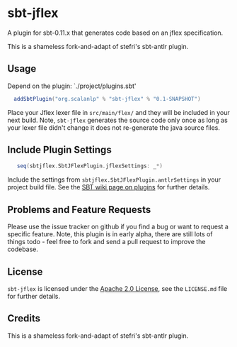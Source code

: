 # sbt-jflex

A plugin for sbt-0.11.x that generates code based on an jflex specification.

This is a shameless fork-and-adapt of stefri's sbt-antlr plugin.


## Usage

Depend on the plugin: `./project/plugins.sbt'


```scala
  addSbtPlugin("org.scalanlp" % "sbt-jflex" % "0.1-SNAPSHOT")
```


Place your Jflex lexer file in `src/main/flex/` and they will be
included in your next build. Note, `sbt-jflex` generates the source code
only once as long as your lexer file didn't change it does not
re-generate the java source files.


## Include Plugin Settings

```scala
   seq(sbtjflex.SbtJFlexPlugin.jflexSettings: _*)
```
Include the settings from `sbtjflex.SbtJFlexPlugin.antlrSettings` in
your project build file. See the [SBT wiki page on plugins][1] for
further details.


## Problems and Feature Requests

Please use the issue tracker on github if you find a bug or want to
request a specific feature. Note, this plugin is in early alpha, there
are still lots of things todo - feel free to fork and send a pull
request to improve the codebase.


## License

`sbt-jflex` is licensed under the [Apache 2.0 License][2],
see the `LICENSE.md` file for further details.


## Credits

This is a shameless fork-and-adapt of stefri's sbt-antlr plugin.

  [1]: http://www.scala-sbt.org/0.13.2/docs/Getting-Started/Using-Plugins.html
  [2]: http://www.apache.org/licenses/LICENSE-2.0.html
